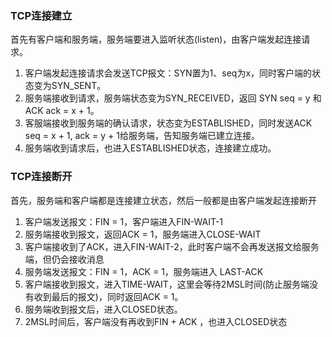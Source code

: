 ### TCP连接建立

首先有客户端和服务端，服务端要进入监听状态(listen)，由客户端发起连接请求。

1. 客户端发起连接请求会发送TCP报文：SYN置为1、seq为x，同时客户端的状态变为SYN_SENT。
2. 服务端接收到请求，服务端状态变为SYN_RECEIVED，返回 SYN seq = y 和 ACK ack = x + 1。
3. 客服端接收到服务端的确认请求，状态变为ESTABLISHED，同时发送ACK seq = x + 1, ack = y + 1给服务端，告知服务端已建立连接。
4. 服务端收到请求后，也进入ESTABLISHED状态，连接建立成功。

### TCP连接断开

首先，服务端和客户端都是连接建立状态，然后一般都是由客户端发起连接断开

1. 客户端发送报文：FIN = 1，客户端进入FIN-WAIT-1
2. 服务端接收到报文，返回ACK = 1，服务端进入CLOSE-WAIT
3. 客户端接收到了ACK，进入FIN-WAIT-2，此时客户端不会再发送报文给服务端，但仍会接收消息
4. 服务端发送报文：FIN = 1，ACK = 1，服务端进入 LAST-ACK
5. 客户端接收到报文，进入TIME-WAIT，这里会等待2MSL时间(防止服务端没有收到最后的报文)，同时返回ACK = 1。
6. 服务端收到报文后，进入CLOSED状态。
7. 2MSL时间后，客户端没有再收到FIN + ACK ，也进入CLOSED状态
